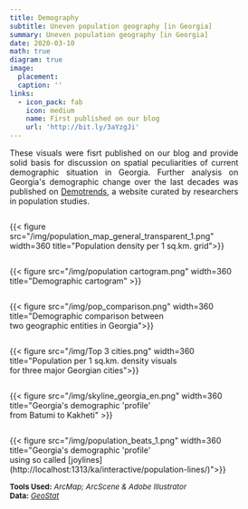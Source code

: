 ```yaml
---
title: Demography
subtitle: Uneven population geography [in Georgia]
summary: Uneven population geography [in Georgia]
date: 2020-03-10
math: true
diagram: true
image:
  placement: 
  caption: ''
links:
  - icon_pack: fab
    icon: medium
    name: First published on our blog
    url: 'http://bit.ly/3aYzgJi'
---
```

<style>
  img {
    max-width: 1200px;
    transition:transform 0.25s ease;
    filter: grayscale(100%);
}
  img:hover {
    filter: grayscale(0);
}
</style>
<p align="justify">
These visuals were fisrt published on our blog and provide solid basis for discussion on spatial peculiarities of current demographic situation in Georgia. 
Further analysis on Georgia's demographic change over the last decades was published on <a href="http://bit.ly/2Wdgae2">Demotrends</a>, a website curated by researchers in population studies.
</p>

<!DOCTYPE html>
<html>
<head>
<meta name="viewport" content="width=device-width, initial-scale=1">
<style>
* {
  box-sizing: border-box;
}

/* Create two equal columns that floats next to each other */
.column {
  float: left;
  width: 50%;
  padding: 10px;
}

/* Clear floats after the columns */
.row:after {
  content: "";
  display: table;
  clear: both;
}

/* Responsive layout - makes the two columns stack on top of each other instead of next to each other */
@media screen and (max-width: 600px) {
  .column {
    width: 100%;
  }
}
</style>
</head>
<body>

<div class="row">
  <div class="column" style="">
    <p>{{< figure src="/img/population_map_general_transparent_1.png" width=360 title="Population density per 1 sq.km. grid">}}</p>
  </div>
  <div class="column" style="">
    <p>{{< figure src="/img/population cartogram.png" width=360 title="Demographic cartogram" >}}</p>
  </div>
</div>
<div class="row">
  <div class="column" style="">
    <p>{{< figure src="/img/pop_comparison.png" width=360 title="Demographic comparison between <br> two geographic entities in Georgia">}}</p>
  </div>
  <div class="row">
    <div class="column" style="">
     <p>{{< figure src="/img/Top 3 cities.png" width=360 title="Population per 1 sq.km. density visuals <br> for three major Georgian cities">}}</p>
  </div>
</div>
<div class="column" style="">
    <p>{{< figure src="/img/skyline_georgia_en.png" width=360 title="Georgia's demographic 'profile' <br> from Batumi to Kakheti" >}}</p>
  </div>
  <div class="row">
    <div class="column" style="">
     <p>{{< figure src="/img/population_beats_1.png" width=360 title="Georgia's demographic 'profile' <br> using so called [joylines](http://localhost:1313/ka/interactive/population-lines/)">}}</p>
  </div>
</div>
</body>
</html>

<font size="2">
    <b>Tools Used:</b> <i>ArcMap; ArcScene & Adobe Illustrator</i>  <br> <b>Data:</b> <a href="http://gis.geostat.ge/GeoMap/layersw/index.html"><i>GeoStat</i></a>
</font>